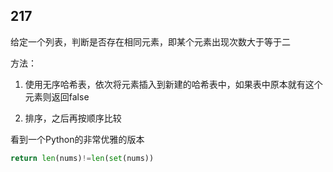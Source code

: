 ## 217

给定一个列表，判断是否存在相同元素，即某个元素出现次数大于等于二

方法：

1. 使用无序哈希表，依次将元素插入到新建的哈希表中，如果表中原本就有这个元素则返回false

2. 排序，之后再按顺序比较

看到一个Python的非常优雅的版本
```python
return len(nums)!=len(set(nums))
```
